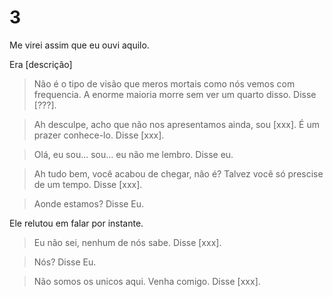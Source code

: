 # 3

Me virei assim que eu ouvi aquilo.
  
Era [descrição]
  
> Não é o tipo de visão que meros mortais como nós vemos com frequencia. A enorme maioria morre sem ver um quarto disso. Disse [???].
  
> Ah desculpe, acho que não nos apresentamos ainda, sou [xxx]. É um prazer conhece-lo. Disse [xxx].
  
> Olá, eu sou... sou... eu não me lembro. Disse eu.
  
> Ah tudo bem, você acabou de chegar, não é? Talvez você só prescise de um tempo. Disse [xxx].
  
> Aonde estamos? Disse Eu.
  
Ele relutou em falar por instante.
  
> Eu não sei, nenhum de nós sabe. Disse [xxx].
  
> Nós? Disse Eu.
  
> Não somos os unicos aqui. Venha comigo. Disse [xxx].
